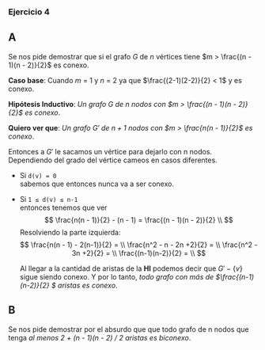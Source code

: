 ### Ejercicio 4

A
-
Se nos pide demostrar que si el grafo $G$ de $n$ vértices tiene $m > \frac{(n - 1)(n - 2)}{2}$ es conexo.

**Caso base**: Cuando $m$ = 1 y $n$ = 2 ya que $\frac{(2-1)(2-2)}{2} < 1$ y es conexo.

**Hipótesis Inductivo**: _Un grafo $G$ de n nodos con $m > \frac{(n - 1)(n - 2)}{2}$ es conexo_.

**Quiero ver que**: _Un grafo $G'$ de $n+1$ nodos con $m > \frac{n(n - 1)}{2}$ es conexo_.

Entonces a $G'$ le sacamos un vértice para dejarlo con n nodos. Dependiendo del grado del vértice cameos en casos diferentes.

- Si `d(v) = 0`\
    sabemos que entonces nunca va a ser conexo.

- Si `1 ≤ d(v) ≤ n-1`\
    entonces tenemos que ver
    $$
    \frac{n(n - 1)}{2} - (n - 1) = \frac{(n - 1)(n - 2)}{2} \\
    $$
    Resolviendo la parte izquierda:
    $$
    \frac{n(n - 1) - 2(n-1)}{2} = \\
    \frac{n^2 - n - 2n +2}{2} = \\
    \frac{n^2 - 3n +2}{2} = \\
    \frac{(n-1)(n-2)}{2} = \\
    $$

    Al llegar a la cantidad de aristas de la **HI** podemos decir que $G' - \{v\}$ sigue siendo conexo. Y por lo tanto, _todo grafo con más de $\frac{(n-1)(n-2)}{2} $ aristas es conexo_. 

B
-
Se nos pide demostrar por el absurdo que que todo grafo de n nodos que tenga _al menos 2 + (n - 1)(n - 2) / 2 aristas es biconexo_.